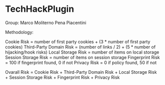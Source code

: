 # TechHackPlugin
Group: Marco Moliterno Pena Piacentini

Methodology:

Cookie Risk = number of first party cookies + (3 * number of first party cookies)
Third-Party Domain Risk = (number of links / 2) + (5 * number of hijacking/hook risks)
Local Storage Risk = number of items on local storage
Session Storage Risk = number of items on session storage
Fingerprint Risk = 100 if fingerprint found, 0 if not
Privacy Risk = 0 if policy found, 50 if not

Ovarall Risk = Cookie Risk + Third-Party Domain Risk + Local Storage Risk + Session Storage Risk + Fingerprint Risk + Privacy Risk
